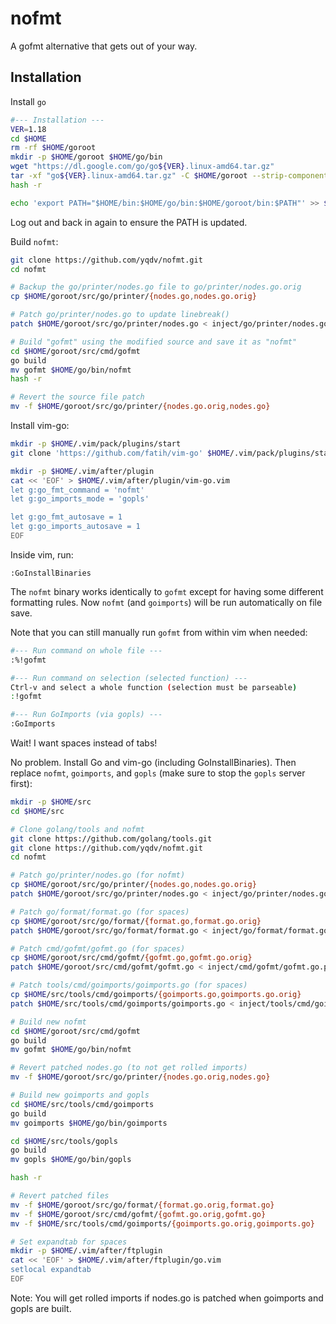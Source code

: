 # nofmt
A gofmt alternative that gets out of your way.

## Installation

Install `go`
```bash
#--- Installation ---
VER=1.18
cd $HOME
rm -rf $HOME/goroot
mkdir -p $HOME/goroot $HOME/go/bin
wget "https://dl.google.com/go/go${VER}.linux-amd64.tar.gz"
tar -xf "go${VER}.linux-amd64.tar.gz" -C $HOME/goroot --strip-components 1 go
hash -r

echo 'export PATH="$HOME/bin:$HOME/go/bin:$HOME/goroot/bin:$PATH"' >> $HOME/.bashrc
```
Log out and back in again to ensure the PATH is updated.

Build `nofmt`:
```bash
git clone https://github.com/yqdv/nofmt.git
cd nofmt

# Backup the go/printer/nodes.go file to go/printer/nodes.go.orig
cp $HOME/goroot/src/go/printer/{nodes.go,nodes.go.orig}

# Patch go/printer/nodes.go to update linebreak()
patch $HOME/goroot/src/go/printer/nodes.go < inject/go/printer/nodes.go.patch

# Build "gofmt" using the modified source and save it as "nofmt"
cd $HOME/goroot/src/cmd/gofmt
go build
mv gofmt $HOME/go/bin/nofmt
hash -r

# Revert the source file patch
mv -f $HOME/goroot/src/go/printer/{nodes.go.orig,nodes.go}
```

Install vim-go:
```bash
mkdir -p $HOME/.vim/pack/plugins/start
git clone 'https://github.com/fatih/vim-go' $HOME/.vim/pack/plugins/start/vim-go

mkdir -p $HOME/.vim/after/plugin
cat << 'EOF' > $HOME/.vim/after/plugin/vim-go.vim
let g:go_fmt_command = 'nofmt'
let g:go_imports_mode = 'gopls'

let g:go_fmt_autosave = 1
let g:go_imports_autosave = 1
EOF
```

Inside vim, run:
```vim
:GoInstallBinaries
```

The `nofmt` binary works identically to `gofmt` except for having some different formatting rules.
Now `nofmt` (and `goimports`) will be run automatically on file save.

Note that you can still manually run `gofmt` from within vim when needed:
```bash
#--- Run command on whole file ---
:%!gofmt

#--- Run command on selection (selected function) ---
Ctrl-v and select a whole function (selection must be parseable)
:!gofmt

#--- Run GoImports (via gopls) ---
:GoImports
```

Wait! I want spaces instead of tabs!

No problem. Install Go and vim-go (including GoInstallBinaries).
Then replace `nofmt`, `goimports`, and `gopls` (make sure to stop the `gopls` server first):
```bash
mkdir -p $HOME/src
cd $HOME/src

# Clone golang/tools and nofmt
git clone https://github.com/golang/tools.git
git clone https://github.com/yqdv/nofmt.git
cd nofmt

# Patch go/printer/nodes.go (for nofmt)
cp $HOME/goroot/src/go/printer/{nodes.go,nodes.go.orig}
patch $HOME/goroot/src/go/printer/nodes.go < inject/go/printer/nodes.go.patch

# Patch go/format/format.go (for spaces)
cp $HOME/goroot/src/go/format/{format.go,format.go.orig}
patch $HOME/goroot/src/go/format/format.go < inject/go/format/format.go.patch

# Patch cmd/gofmt/gofmt.go (for spaces)
cp $HOME/goroot/src/cmd/gofmt/{gofmt.go,gofmt.go.orig}
patch $HOME/goroot/src/cmd/gofmt/gofmt.go < inject/cmd/gofmt/gofmt.go.patch

# Patch tools/cmd/goimports/goimports.go (for spaces)
cp $HOME/src/tools/cmd/goimports/{goimports.go,goimports.go.orig}
patch $HOME/src/tools/cmd/goimports/goimports.go < inject/tools/cmd/goimports/goimports.go.patch

# Build new nofmt
cd $HOME/goroot/src/cmd/gofmt
go build
mv gofmt $HOME/go/bin/nofmt

# Revert patched nodes.go (to not get rolled imports)
mv -f $HOME/goroot/src/go/printer/{nodes.go.orig,nodes.go}

# Build new goimports and gopls
cd $HOME/src/tools/cmd/goimports
go build
mv goimports $HOME/go/bin/goimports

cd $HOME/src/tools/gopls
go build
mv gopls $HOME/go/bin/gopls

hash -r

# Revert patched files
mv -f $HOME/goroot/src/go/format/{format.go.orig,format.go}
mv -f $HOME/goroot/src/cmd/gofmt/{gofmt.go.orig,gofmt.go}
mv -f $HOME/src/tools/cmd/goimports/{goimports.go.orig,goimports.go}

# Set expandtab for spaces
mkdir -p $HOME/.vim/after/ftplugin
cat << 'EOF' > $HOME/.vim/after/ftplugin/go.vim
setlocal expandtab
EOF
```
Note: You will get rolled imports if nodes.go is patched when goimports and gopls are built.
